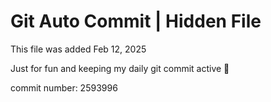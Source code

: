 # Git Auto Commit | Hidden File

This file was added Feb 12, 2025

Just for fun and keeping my daily git commit active 🤪

commit number: 2593996
